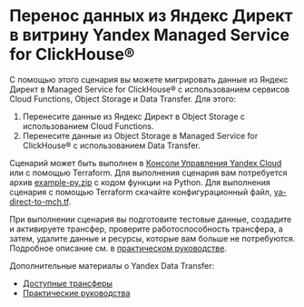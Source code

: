 # Перенос данных из Яндекс Директ в витрину Yandex Managed Service for ClickHouse®

С помощью этого сценария вы можете мигрировать данные из Яндекс Директ в Managed Service for ClickHouse® с использованием сервисов Cloud Functions, Object Storage и Data Transfer. Для этого:

1. Перенесите данные из Яндекс Директ в Object Storage с использованием Cloud Functions.
2. Перенесите данные из Object Storage в Managed Service for ClickHouse® с использованием Data Transfer.

Сценарий может быть выполнен в [Консоли Управления Yandex Cloud](https://console.cloud.yandex.ru) или с помощью Terraform. Для выполнения сценария вам потребуется архив [example-py.zip](example-py.zip) с кодом функции на Python.
Для выполнения сценария с помощью Terraform скачайте конфигурационный файл, [ya-direct-to-mch.tf](ya-direct-to-mch.tf). 

При выполнении сценария вы подготовите тестовые данные, создадите и активируете трансфер, проверите работоспособность трансфера, а затем, удалите данные и ресурсы, которые вам больше не потребуются. Подробное описание см. в [практическом руководстве](https://cloud.yandex.ru/ru/docs/data-transfer/tutorials/direct-to-mch).

Дополнительные материалы о Yandex Data Transfer:
* [Доступные трансферы](https://cloud.yandex.ru/docs/data-transfer/transfer-matrix)
* [Практические руководства](https://cloud.yandex.ru/docs/data-transfer/tutorials/)
